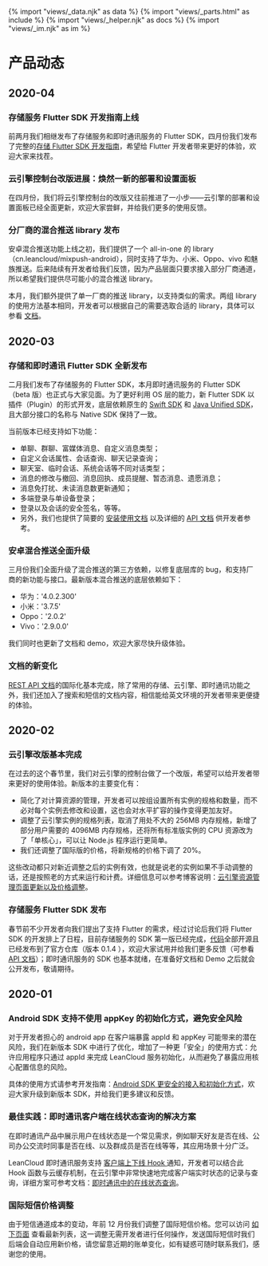 {% import "views/_data.njk" as data %}
{% import "views/_parts.html" as include %}
{% import "views/_helper.njk" as docs %}
{% import "views/_im.njk" as im %}

# 产品动态

## 2020-04

### 存储服务 Flutter SDK 开发指南上线

前两月我们相继发布了存储服务和即时通讯服务的 Flutter SDK，四月份我们发布了完整的[存储 Flutter SDK 开发指南](leanstorage_guide-flutter.html)，希望给 Flutter 开发者带来更好的体验，欢迎大家来找茬。

### 云引擎控制台改版进展：焕然一新的部署和设置面板

在四月份，我们将云引擎控制台的改版又往前推进了一小步——云引擎的部署和设置面板已经全面更新，欢迎大家尝鲜，并给我们更多的使用反馈。

### 分厂商的混合推送 library 发布

安卓混合推送功能上线之初，我们提供了一个 all-in-one 的 library（cn.leancloud/mixpush-android），同时支持了华为、小米、Oppo、vivo 和魅族推送。后来陆续有开发者给我们反馈，因为产品层面只要求接入部分厂商通道，所以希望我们提供尽可能小的混合推送 library。

本月，我们额外提供了单一厂商的推送 library，以支持类似的需求。两组 library 的使用方法基本相同，开发者可以根据自己的需要选取合适的 library，具体可以参看 [文档](android_mixpush_guide.html)。

## 2020-03

### 存储和即时通讯 Flutter SDK 全新发布

二月我们发布了存储服务的 Flutter SDK，本月即时通讯服务的 Flutter SDK（beta 版）也正式与大家见面。为了更好利用 OS 层的能力，新 Flutter SDK 以插件（Plugin）的形式开发，底层依赖原生的 [Swift SDK](https://github.com/leancloud/swift-sdk) 和 [Java Unified SDK](https://github.com/leancloud/java-unified-sdk)，且大部分接口的名称与 Native SDK 保持了一致。

当前版本已经支持如下功能：

* 单聊、群聊、富媒体消息、自定义消息类型；
* 自定义会话属性、会话查询、聊天记录查询；
* 聊天室、临时会话、系统会话等不同对话类型；
* 消息的修改与撤回、消息回执、成员提醒、暂态消息、遗愿消息；
* 消息免打扰、未读消息数更新通知；
* 多端登录与单设备登录；
* 登录以及会话的安全签名，等等。
* 另外，我们也提供了简要的 [安装使用文档](https://github.com/leancloud/Realtime-SDK-Flutter#usage) 以及详细的 [API 文档](https://pub.dev/documentation/leancloud_official_plugin/latest/leancloud_plugin/leancloud_plugin-library.html) 供开发者参考。

### 安卓混合推送全面升级

三月份我们全面升级了混合推送的第三方依赖，以修复底层库的 bug，和支持厂商的新功能与接口。最新版本混合推送的底层依赖如下：

* 华为：'4.0.2.300'
* 小米：'3.7.5'
* Oppo：'2.0.2'
* Vivo：'2.9.0.0'

我们同时也更新了文档和 demo，欢迎大家尽快升级体验。

### 文档的新变化

[REST API 文档](https://docs.leancloud.app/index.html#REST-API)的国际化基本完成，除了常用的存储、云引擎、即时通讯功能之外，我们还加入了搜索和短信的文档内容，相信能给英文环境的开发者带来更便捷的体验。


## 2020-02

### 云引擎改版基本完成

在过去的这个春节里，我们对云引擎的控制台做了一个改版，希望可以给开发者带来更好的使用体验。新版本的主要变化有：

- 简化了对计算资源的管理，开发者可以按组设置所有实例的规格和数量，而不必对每个实例去修改和设置，这也会对水平扩容的操作变得更加友好。
- 调整了云引擎实例的规格列表，取消了用处不大的 256MB 内存规格，新增了部分用户需要的 4096MB 内存规格，还将所有标准版实例的 CPU 资源改为了「单核心」，可以让 Node.js 程序运行更简单。
- 我们还调整了国际版的价格，将新规格的价格下调了 20%。

这些改动都只对新近调整之后的实例有效，也就是说老的实例如果不手动调整的话，还是按照老的方式来运行和计费。详细信息可以参考博客说明：[云引擎资源管理页面更新以及价格调整](https://leancloudblog.com/2020-leanengine-new-resources-view/)。

 

### 存储服务 Flutter SDK 发布

春节前不少开发者向我们提出了支持 Flutter 的需求，经过讨论后我们将 Flutter SDK 的开发排上了日程，目前存储服务的 SDK 第一版已经完成，[代码](https://github.com/leancloud/Storage-SDK-Flutter)全部开源且已经发布到了官方仓库（版本 0.1.4 ），欢迎大家试用并给我们更多反馈（可参看 [API 文档](https://pub.dev/documentation/leancloud_storage/latest/leancloud_storage/leancloud_storage-library.html)）；即时通讯服务的 SDK 也基本就绪，在准备好文档和 Demo 之后就会公开发布，敬请期待。

## 2020-01

### Android SDK 支持不使用 appKey 的初始化方式，避免安全风险

对于开发者担心的 android app 在客户端暴露 appId 和 appKey 可能带来的潜在风险，我们在新版本 SDK 中进行了优化，增加了一种更「安全」的使用方式：允许应用程序只通过 appId 来完成 LeanCloud 服务初始化，从而避免了暴露应用核心配置信息的风险。

具体的使用方式请参考开发指南：[Android SDK 更安全的接入和初始化方式](sdk_setup_android_securely.html)，欢迎大家升级到新版本 SDK，并给我们更多建议和反馈。

### 最佳实践：即时通讯客户端在线状态查询的解决方案

在即时通讯产品中展示用户在线状态是一个常见需求，例如聊天好友是否在线、公司办公交流时同事是否在线、以及群成员是否在线等等，其应用场景十分广泛。

LeanCloud 即时通讯服务支持 [客户端上下线 Hook ](realtime-guide-systemconv.html)通知，开发者可以结合此 Hook 函数与云缓存机制，在云引擎中非常快速地完成客户端实时状态的记录与查询，详细方案可参考文档：[即时通讯中的在线状态查询](realtime-guide-onoff-status.html)。



### 国际短信价格调整

由于短信通道成本的变动，年前 12 月份我们调整了国际短信价格。您可以访问 [如下页面](sms-guide.html) 查看最新列表，这一调整无需开发者进行任何操作，发送国际短信时我们后端会自动应用新价格，请您留意近期的账单变化，如有疑惑可随时联系我们，感谢您的使用。
